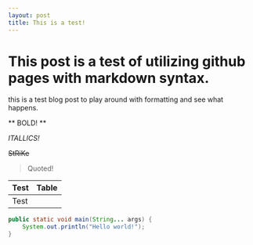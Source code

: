 ```yaml
---
layout: post
title: This is a test!
---
```


# This post is a test of utilizing github pages with markdown syntax.

this is a test blog post to play around with formatting and see what happens.

** BOLD! **

*ITALLICS!*

~~StRiKe~~

> Quoted!

| Test | Table |
| ---- | ----- |
| Test| |Content|

```java
public static void main(String... args) {
    System.out.println("Hello world!");
}

```

